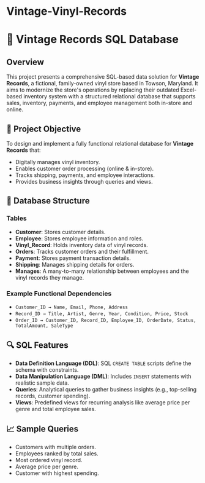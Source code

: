 # Vintage-Vinyl-Records
# 🎵 Vintage Records SQL Database

## Overview

This project presents a comprehensive SQL-based data solution for **Vintage Records**, a fictional, family-owned vinyl store based in Towson, Maryland. It aims to modernize the store's operations by replacing their outdated Excel-based inventory system with a structured relational database that supports sales, inventory, payments, and employee management both in-store and online.

## 📌 Project Objective

To design and implement a fully functional relational database for **Vintage Records** that:

- Digitally manages vinyl inventory.
- Enables customer order processing (online & in-store).
- Tracks shipping, payments, and employee interactions.
- Provides business insights through queries and views.

## 🧱 Database Structure

### Tables

- **Customer**: Stores customer details.
- **Employee**: Stores employee information and roles.
- **Vinyl_Record**: Holds inventory data of vinyl records.
- **Orders**: Tracks customer orders and their fulfillment.
- **Payment**: Stores payment transaction details.
- **Shipping**: Manages shipping details for orders.
- **Manages**: A many-to-many relationship between employees and the vinyl records they manage.

### Example Functional Dependencies

- `Customer_ID → Name, Email, Phone, Address`
- `Record_ID → Title, Artist, Genre, Year, Condition, Price, Stock`
- `Order_ID → Customer_ID, Record_ID, Employee_ID, OrderDate, Status, TotalAmount, SaleType`

## 🔍 SQL Features

- **Data Definition Language (DDL)**: SQL `CREATE TABLE` scripts define the schema with constraints.
- **Data Manipulation Language (DML)**: Includes `INSERT` statements with realistic sample data.
- **Queries**: Analytical queries to gather business insights (e.g., top-selling records, customer spending).
- **Views**: Predefined views for recurring analysis like average price per genre and total employee sales.

## 📈 Sample Queries

- Customers with multiple orders.
- Employees ranked by total sales.
- Most ordered vinyl record.
- Average price per genre.
- Customer with highest spending.
